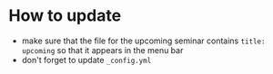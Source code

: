 # How to update

* make sure that the file for the upcoming seminar contains `title: upcoming` so that it appears in the menu bar
* don't forget to update `_config.yml`
